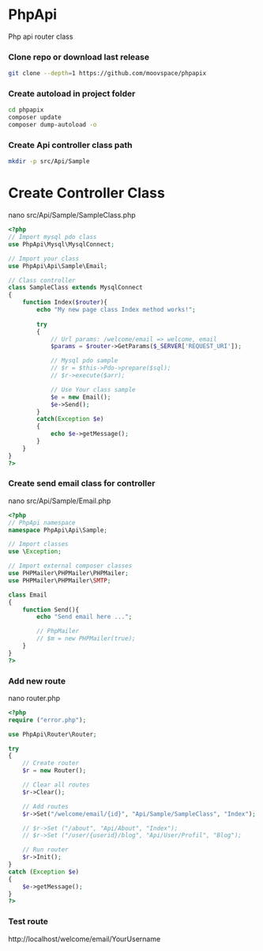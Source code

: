 # PhpApi
Php api router class

### Clone repo or download last release
```bash
git clone --depth=1 https://github.com/moovspace/phpapix
```

### Create autoload in project folder
```bash
cd phpapix
composer update
composer dump-autoload -o
```

### Create Api controller class path
```bash
mkdir -p src/Api/Sample
```

# Create Controller Class
nano src/Api/Sample/SampleClass.php
```php
<?php
// Import mysql pdo class
use PhpApi\Mysql\MysqlConnect;

// Import your class
use PhpApi\Api\Sample\Email;

// Class controller
class SampleClass extends MysqlConnect
{
	function Index($router){
		echo "My new page class Index method works!";
		
		try
		{
			// Url params: /welcome/email => welcome, email
			$params = $router->GetParams($_SERVER['REQUEST_URI']);

			// Mysql pdo sample
			// $r = $this->Pdo->prepare($sql);
			// $r->execute($arr);

			// Use Your class sample
			$e = new Email();
			$e->Send();
		}
		catch(Exception $e)
		{
			echo $e->getMessage();
		}
	}
}
?>
```

### Create send email class for controller
nano src/Api/Sample/Email.php
```php
<?php
// PhpApi namespace
namespace PhpApi\Api\Sample;

// Import classes
use \Exception;

// Import external composer classes
use PHPMailer\PHPMailer\PHPMailer;
use PHPMailer\PHPMailer\SMTP;

class Email
{
	function Send(){		
		echo "Send email here ...";

		// PhpMailer
		// $m = new PHPMailer(true);
	}
}
?>
```

### Add new route
nano router.php
```php
<?php
require ("error.php");

use PhpApi\Router\Router;

try
{
    // Create router
    $r = new Router();

    // Clear all routes
    $r->Clear();

    // Add routes
	$r->Set("/welcome/email/{id}", "Api/Sample/SampleClass", "Index");        

    // $r->Set ("/about", "Api/About", "Index");
    // $r->Set ("/user/{userid}/blog", "Api/User/Profil", "Blog");

    // Run router
    $r->Init();
}
catch (Exception $e)
{	
    $e->getMessage();
}
?>
```

### Test route
http://localhost/welcome/email/YourUsername


